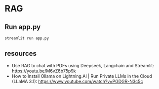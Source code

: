 # RAG

## Run app.py
```bash
streamlit run app.py
```

## resources
- Use RAG to chat with PDFs using Deepseek, Langchain and Streamlit: https://youtu.be/M6vZ6b75p9k
- How to Install Ollama on Lightning.AI | Run Private LLMs in the Cloud (LLaMA 3.1): https://www.youtube.com/watch?v=PGDGR-N3c5c